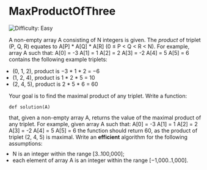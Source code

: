 
# MaxProductOfThree

![Difficulty: Easy](https://img.shields.io/badge/Difficulty-Easy-green)

A non-empty array A consisting of N integers is given. The <i>product</i> of triplet (P, Q, R) equates to A[P] * A[Q] * A[R] (0 ≤ P &lt; Q &lt; R &lt; N).
For example, array A such that:
  A[0] = -3
  A[1] = 1
  A[2] = 2
  A[3] = -2
  A[4] = 5
  A[5] = 6
contains the following example triplets:
<ul style="margin: 10px;padding: 0px;"><li>(0, 1, 2), product is −3 * 1 * 2 = −6</li>
<li>(1, 2, 4), product is  1 * 2 * 5 = 10</li>
<li>(2, 4, 5), product is  2 * 5 * 6 = 60</li>
</ul>

Your goal is to find the maximal product of any triplet.
Write a function:
<p style="font-family: monospace; font-size: 9pt; display: block; white-space: pre-wrap"><tt>def solution(A)</tt></p>
that, given a non-empty array A, returns the value of the maximal product of any triplet.
For example, given array A such that:
  A[0] = -3
  A[1] = 1
  A[2] = 2
  A[3] = -2
  A[4] = 5
  A[5] = 6
the function should return 60, as the product of triplet (2, 4, 5) is maximal.
Write an <b><b>efficient</b></b> algorithm for the following assumptions:
<ul style="margin: 10px;padding: 0px;"><li>N is an integer within the range [<span class="number">3</span>..<span class="number">100,000</span>];</li>
<li>each element of array A is an integer within the range [<span class="number">−1,000</span>..<span class="number">1,000</span>].</li>
</ul>


